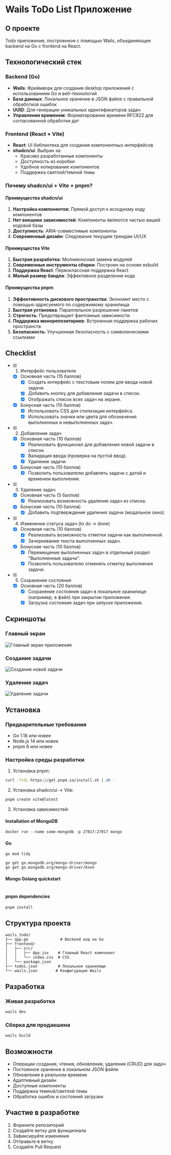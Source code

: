 # Wails ToDo List Приложение

## О проекте
Todo приложение, построенное с помощью Wails, объединяющее backend на Go с frontend на React.

## Технологический стек

### Backend (Go)
- **Wails**: Фреймворк для создания desktop приложений с использованием Go и веб-технологий
- **База данных**: Локальное хранение в JSON файле с правильной обработкой ошибок
- **UUID**: Для генерации уникальных идентификаторов задач
- **Управление временем**: Форматирование времени RFC822 для согласованной обработки дат

### Frontend (React + Vite)
- **React**: UI библиотека для создания компонентных интерфейсов
- **shadcn/ui**: Выбран за:
  - Красиво разработанные компоненты
  - Доступность из коробки
  - Удобное копирование компонентов
  - Поддержка светлой/темной темы

### Почему shadcn/ui + Vite + pnpm?

#### Преимущества shadcn/ui
1. **Настройка компонентов**: Прямой доступ к исходному коду компонентов
2. **Нет внешних зависимостей**: Компоненты являются частью вашей кодовой базы
4. **Доступность**: ARIA-совместимые компоненты
5. **Современный дизайн**: Следование текущим трендам UI/UX

#### Преимущества Vite
1. **Быстрая разработка**: Молниеносная замена модулей
2. **Современные инструменты сборки**: Построен на основе esbuild
3. **Поддержка React**: Первоклассная поддержка React
4. **Малый размер бандла**: Эффективное разделение кода

#### Преимущества pnpm
1. **Эффективность дискового пространства**: Экономит место с помощью адресуемого по содержимому хранилища
2. **Быстрая установка**: Параллельное разрешение пакетов
3. **Строгость**: Предотвращает фантомные зависимости
4. **Поддержка монорепозиториев**: Встроенная поддержка рабочих пространств
5. **Безопасность**: Улучшенная безопасность с символическими ссылками

## Checklist

- [x] 1. Интерфейс пользователя
  - [x] Основная часть (15 баллов)
    - [x] Создать интерфейс с текстовым полем для ввода новой задачи.
    - [x] Добавить кнопку для добавления задачи в список.
    - [x] Отображать список всех задач на экране.
  - [x] Бонусная часть (10 баллов)
    - [x] Использовать CSS для стилизации интерфейса.
    - [x] Использовать значки или цвета для обозначения выполненных и невыполненных задач.
- [x] 2. Добавление задач
  - [x] Основная часть (10 баллов)
    - [x] Реализовать функционал для добавления новой задачи в список.
    - [x] Валидация ввода (проверка на пустой ввод).
    - [x] Удаление задачи
  - [x] Бонусная часть (10 баллов)
    - [x] Позволить пользователю добавлять задачи с датой и временем выполнения.
- [x] 3. Удаление задач
  - [x] Основная часть (5 баллов)
    - [x] Реализовать возможность удаления задач из списка.
  - [x] Бонусная часть (10 баллов)
    - [x] Добавить подтверждение удаления задачи (модальное окно).
- [x] 4. Изменение статуса задач (to do -> done)
  - [x] Основная часть (10 баллов)
    - [x] Реализовать возможность отметки задачи как выполненной.
    - [x] Зачеркивание текста выполненных задач.
  - [x] Бонусная часть (10 баллов)
    - [x] Перемещение выполненных задач в отдельный раздел "Выполненные задачи".
    - [x] Позволить пользователю отменять отметку выполнения задачи.
- [x] 5. Сохранение состояния
  - [x] Основная часть (20 баллов)
    - [x] Сохранение состояния задач в локальное хранилище (например, в файл) при закрытии приложения.
    - [x] Загрузка состояния задач при запуске приложения.

## Скриншоты

### Главный экран
![Главный экран приложения](./img/main-screen.png)

### Создание задачи
![Создание новой задачи](./img/todo-screen.png)

### Удаление задач
![Удаление задачи](./img/delete_alert-screen.png)



## Установка

### Предварительные требования
- Go 1.18 или новее
- Node.js 14 или новее
- pnpm 6 или новее

### Настройка среды разработки

1. Установка pnpm:
```bash
curl -fsSL https://get.pnpm.io/install.sh | sh -
```

2. Установка shadcn/ui -> Vite:
```bash
pnpm create vite@latest
```

3. Установка зависимостей:
#### Installation of MongoDB

```
docker run --name some-mongodb -p 27017:27017 mongo
```

#### Go
```
go mod tidy

go get go.mongodb.org/mongo-driver/mongo
go get go.mongodb.org/mongo-driver/bson
```

#### Mongo Golang quickstart

```

```


#### pnpm dependencies
```bash
pnpm install
```

## Структура проекта

```
wails_todo/
├── app.go              # Backend код на Go
├── frontend/          
│   ├── src/
│   │   ├── App.jsx    # Главный React компонент
│   │   └── index.css  # CSS
│   └── package.json   
├── todos.json         # Локальное хранилище
└── wails.json        # Конфигурация Wails
```

## Разработка

### Живая разработка
```bash
wails dev
```

### Сборка для продакшена
```bash
wails build
```

## Возможности

- Операции создания, чтения, обновления, удаления (CRUD) для задач
- Постоянное хранение в локальном JSON файле
- Обновления в реальном времени
- Адаптивный дизайн
- Доступные компоненты
- Поддержка темной/светлой темы
- Обработка ошибок и состояний загрузки

## Участие в разработке

1. Форкните репозиторий
2. Создайте ветку для функционала
3. Зафиксируйте изменения
4. Отправьте в ветку
5. Создайте Pull Request